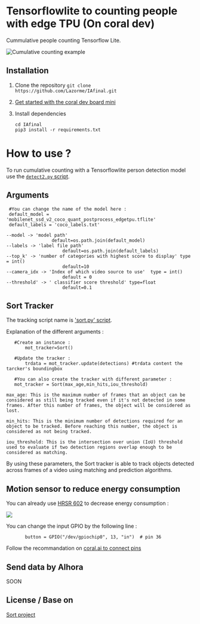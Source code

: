 # Tensorflowlite to counting people with edge TPU (On coral dev)

Cummulative people counting Tensorflow Lite.

![Cumulative counting example](Doc/exemple.jpg)

## Installation
1. Clone the repository 
   ```git clone https://github.com/Lazorme/IAfinal.git```

2. [Get started with the coral dev board mini](https://coral.ai/docs/dev-board-mini/get-started/)

3. Install dependencies
   ```
   cd IAfinal
   pip3 install -r requirements.txt
   ```

# How to use ?

To run cumulative counting with a Tensorflowlite person detection model use the [`detect2.py` script](detect2.py).

## Arguments
   ```
    #You can change the name of the model here :
    default_model = 'mobilenet_ssd_v2_coco_quant_postprocess_edgetpu.tflite' 
    default_labels = 'coco_labels.txt'

   --model -> 'model path' 
                    default=os.path.join(default_model)
   --labels -> 'label file path'
                        default=os.path.join(default_labels)
   --top_k' -> 'number of categories with highest score to display' type = int()
                        default=10
   --camera_idx -> 'Index of which video source to use'  type = int()
                        default = 0
   --threshold' -> ' classifier score threshold' type=float
                        default=0.1
   ```
## Sort Tracker

The tracking script name is ['sort.py' script](sort.py).

Explanation of the different arguments :
 ```
    #Create an instance :
        mot_tracker=Sort()

    #Update the tracker :
        trdata = mot_tracker.update(detections) #trdata content the tarcker's boundingbox

    #You can also create the tracker with different parameter :
    mot_tracker = Sort(max_age,min_hits,iou_threshold) 
   ```
    max_age: This is the maximum number of frames that an object can be considered as still being tracked even if it's not detected in some frames. After this number of frames, the object will be considered as lost.

    min_hits: This is the minimum number of detections required for an object to be tracked. Before reaching this number, the object is considered as not being tracked.

    iou_threshold: This is the intersection over union (IoU) threshold used to evaluate if two detection regions overlap enough to be considered as matching.

By using these parameters, the Sort tracker is able to track objects detected across frames of a video using matching and prediction algorithms.

## Motion sensor to reduce energy consumption

You can already use [HRSR 602](https://www.amazon.com/-/es/MH-SR602-movimiento-Piroel%C3%A9ctrico-Infrarrojos-Interruptor/dp/B07Z45RMZV) to decrease energy consumption :

![](Doc/HRSR602.jpg)

You can change the input GPIO by the following line :
 ```
        button = GPIO("/dev/gpiochip0", 13, "in")  # pin 36
```
Follow the recommandation on [coral.ai to connect pins](https://coral.ai/docs/dev-board-mini/gpio/)

## Send data by Alhora
SOON

License / Base on
----------------------
[Sort project](https://github.com/abewley/sort/tree/master)







